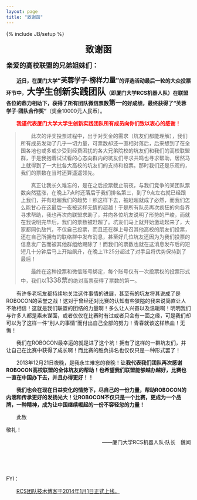 ```yaml
---
layout: page
title: "致谢函"
---
```

{% include JB/setup %}

<center>
<p><b><font size="5">致谢函</font></b></p>
</center>

<b><font size="4">亲爱的高校联盟的兄弟姐妹们：</font></b>

　　<b>近日，在厦门大学<font size="4" face="微软雅黑">“芙蓉学子·榜样力量”</font>的评选活动最后一轮的大众投票环节中，<font size="5" face="微软雅黑">大学生创新实践团队</font>（即厦门大学RCS机器人队）在联盟各位的鼎力相助下，获得了所有团队微信票数<font size="4" face="微软雅黑">第一</font>的好成绩，最终获得了“芙蓉学子·团队合作奖”</b>（奖金10000元人民币）。

　　<b><font color="red">我谨代表厦门大学大学生创新实践团队所有成员向你们致以衷心的感谢！</font></b>

>　　此次的评奖投票过程中，出于对奖金的需求（坑友们都能理解），我们所有成员发动了几乎一切力量，可票数却还一直相对落后，后来想到了在全国各地也或多或少受到经费困扰的各大兄弟院校的坑友们和我们的高校联盟群，于是我抱着试试看的心态向群内的坑友们寻求共鸣也寻求帮助，居然马上就得到了一大批各大高校的坑友们的支持和投票。那时我们还是乐观的，我们的票数在当时还算遥遥领先。
>
>　　真正让我长久难忘的，是在之后投票截止前夜，与我们竞争的某团队票数突然猛涨，在晚上7点时还落后于我们排名第三，到了9点左右就已经跟上我们，并有赶超我们的趋势！照这样下去，被赶超就成了必然，而我们怎么能甘心在这最后一夜被这样无情的超越！于是所有队员再次疯狂的向各界寻求帮助，我也再次向联盟求助了，并向各位坑友说明了形势的严峻，而就在我说明完毕后，我们的票数被赶超了。坑友们马上就开始激动起来了，大家都同仇敌忾，不仅自己投票，而且还在群上号召其他高校的朋友们投票，还在自己所拥有的联络群中发布消息，甚至好几位坑友还因为为我们投票的信息发广告而被其他群组给踢除了！而我们的票数也就在这消息发布后的短短几十分钟后马上开始飙升，在晚上11:25分超过了对手且将优势保持到了最后！
>
>　　最终在这种投票和微信账号绑定，每个账号仅有一次投票权的投票形式中，我们以<font size="4">1338票</font>的绝对高票获得了票数的第一。

　　有许多老坑友都持续地关注这件事情的进展，甚至有的坑友将其说成了是ROBOCON的荣誉之战！这对于曾经还对比赛的认知有些狭隘的我来说简直让人不敢相信！这就是我们联盟的团结的力量啊！多么让人兴奋以及温暖啊！明明我们与许多人都是素未谋面，或者仅仅在比赛时有过或者只会有一面之缘，可是我们却可以为了这样一件“别人的事情”而付出自己全部的努力！青春就该这样热血！无悔！

　　我们在ROBOCON最幸运的就是进了这个坑！拥有了这样的一群坑友们，并让自己在比赛中获得了成长啊！而比赛的胜负排名也仅仅只是一种形式罢了！

　　2013年12月21日夜晚，是我永生难忘的夜晚！<b>让我代表我们团队再次感谢ROBOCON高校联盟的全体坑友的帮助！也希望我们联盟能够越办越好，比赛也一直在中国办下去，并且办得更好！！</b>

　　<b>我们也会在现在日益变化的情势下，尽自己的一份力量，帮助ROBOCON的内涵和传承更好的发扬光大！让ROBOCON不仅只是一个比赛，更成为一个品牌，一种精神，成为让中国继续崛起的一份不容轻忽的力量！</b>

　　此致

敬礼！

<div>
    <p align="right">——厦门大学RCS机器人队·队长　魏闻</p>
</div>

<br><br><br>


FYI：

　　[RCS团队技术博客于2014年1月1日正式上线。](http://rcstech.org/announcement2.html)

<br>
<!--
><center><p><b>上线通告</b></p></center><br>
>
>　　大家好，这是一份上线通告。厦大RCS机器人队的技术博客“玉不琢”正式上线，网址是：[rcstech.org](http://rcstech.org) 。这是一个纯粹的技术性网站，初期运营方式是汇总RCS队员的技术总结和学习心得，进行整理后发布。
>
>　　“玉不琢”致力于打造一个完全开放的技术分享交流平台，网站所有源码与细节都可以[在这里获取](https://github.com/RCSTech/RCSTech.github.io)，欢迎任何组织和个人fork。
>
>　　由于站点运营小组能力有限，难免在各方面有所疏漏，如有发现，敬请[联系运营小组](mailto:kezhang@rcstech.org)，欢迎各种形式和内容的建议。
-->
<br><br><br>

